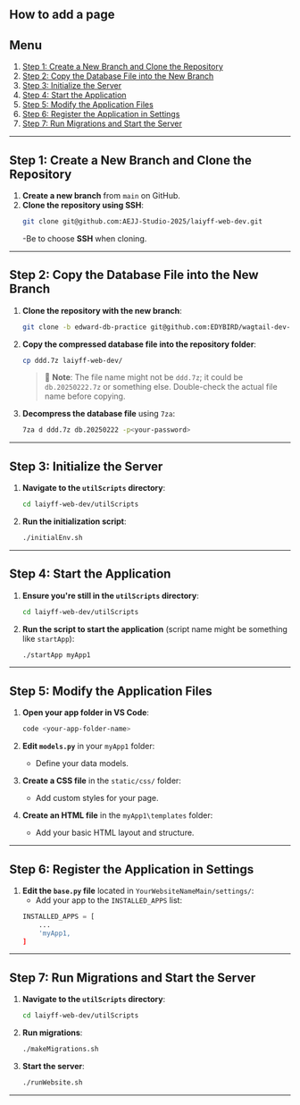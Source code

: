## How to add a page

## Menu

1. [Step 1: Create a New Branch and Clone the Repository](#step-1-create-a-new-branch-and-clone-the-repository)
2. [Step 2: Copy the Database File into the New Branch](#step-2-copy-the-database-file-into-the-new-branch)
3. [Step 3: Initialize the Server](#step-3-initialize-the-server)
4. [Step 4: Start the Application](#step-4-start-the-application)
5. [Step 5: Modify the Application Files](#step-5-modify-the-application-files)
6. [Step 6: Register the Application in Settings](#step-6-register-the-application-in-settings)
7. [Step 7: Run Migrations and Start the Server](#step-7-run-migrations-and-start-the-server)

---

## Step 1: Create a New Branch and Clone the Repository

1. **Create a new branch** from `main` on GitHub.
2. **Clone the repository using SSH**:
   ```bash
   git clone git@github.com:AEJJ-Studio-2025/laiyff-web-dev.git
   ```
   -Be to choose **SSH** when cloning.

---

## Step 2: Copy the Database File into the New Branch

1. **Clone the repository with the new branch**:
   ```bash
   git clone -b edward-db-practice git@github.com:EDYBIRD/wagtail-dev-practice.git
   ```

2. **Copy the compressed database file into the repository folder**:
   ```bash
   cp ddd.7z laiyff-web-dev/
   ```
   > 🔎 **Note**: The file name might not be `ddd.7z`; it could be `db.20250222.7z` or something else. Double-check the actual file name before copying.
3. **Decompress the database file** using `7za`:
   ```bash
   7za d ddd.7z db.20250222 -p<your-password>
   ```

---

## Step 3: Initialize the Server

1. **Navigate to the `utilScripts` directory**:
   ```bash
   cd laiyff-web-dev/utilScripts
   ```

2. **Run the initialization script**:
   ```bash
   ./initialEnv.sh
   ```

---

## Step 4: Start the Application

1. **Ensure you're still in the `utilScripts` directory**:
   ```bash
   cd laiyff-web-dev/utilScripts
   ```

2. **Run the script to start the application** (script name might be something like `startApp`):
   ```bash
   ./startApp myApp1
   ```

---

## Step 5: Modify the Application Files

1. **Open your app folder in VS Code**:
   ```bash
   code <your-app-folder-name>
   ```

2. **Edit `models.py`** in your `myApp1` folder:
   - Define your data models.

3. **Create a CSS file** in the `static/css/` folder:
   - Add custom styles for your page.

4. **Create an HTML file** in the `myApp1\templates` folder:
   - Add your basic HTML layout and structure.

---

## Step 6: Register the Application in Settings

1. **Edit the `base.py` file** located in `YourWebsiteNameMain/settings/`:
   - Add your app to the `INSTALLED_APPS` list:
   ```python
   INSTALLED_APPS = [
       ...
       'myApp1,
   ]
   ```

---

## Step 7: Run Migrations and Start the Server

1. **Navigate to the `utilScripts` directory**:
   ```bash
   cd laiyff-web-dev/utilScripts
   ```

2. **Run migrations**:
   ```bash
   ./makeMigrations.sh
   ```

3. **Start the server**:
   ```bash
   ./runWebsite.sh
   ```

---